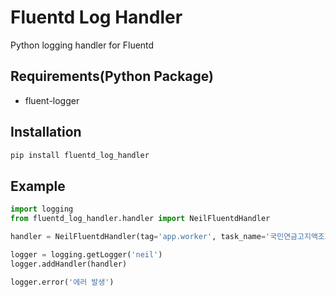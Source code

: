 # Fluentd Log Handler

Python logging handler for Fluentd

## Requirements(Python Package)

- fluent-logger

## Installation

```bash
pip install fluentd_log_handler
```

## Example

```python
import logging
from fluentd_log_handler.handler import NeilFluentdHandler

handler = NeilFluentdHandler(tag='app.worker', task_name='국민연금고지액조회')

logger = logging.getLogger('neil')
logger.addHandler(handler)

logger.error('에러 발생')
```
